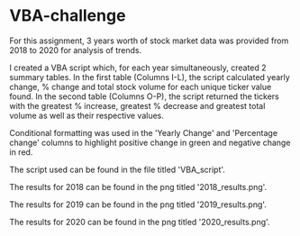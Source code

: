 # VBA-challenge

For this assignment, 3 years worth of stock market data was provided from 2018 to 2020 for analysis of trends.

I created a VBA script which, for each year simultaneously, created 2 summary tables. In the first table (Columns I-L), the script calculated yearly change, % change and total stock volume for each unique ticker value found. In the second table (Columns O-P), the script returned the tickers with the greatest % increase, greatest % decrease and greatest total volume as well as their respective values.

Conditional formatting was used in the 'Yearly Change' and 'Percentage change' columns to highlight positive change in green and negative change in red.

The script used can be found in the file titled 'VBA_script'.

The results for 2018 can be found in the png titled '2018_results.png'.

The results for 2019 can be found in the png titled '2019_results.png'.

The results for 2020 can be found in the png titled '2020_results.png'.
